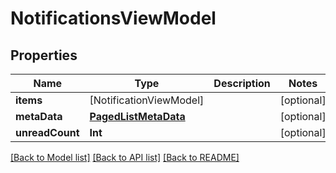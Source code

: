 # NotificationsViewModel

## Properties
Name | Type | Description | Notes
------------ | ------------- | ------------- | -------------
**items** | [NotificationViewModel] |  | [optional] 
**metaData** | [**PagedListMetaData**](PagedListMetaData.md) |  | [optional] 
**unreadCount** | **Int** |  | [optional] 

[[Back to Model list]](../README.md#documentation-for-models) [[Back to API list]](../README.md#documentation-for-api-endpoints) [[Back to README]](../README.md)


